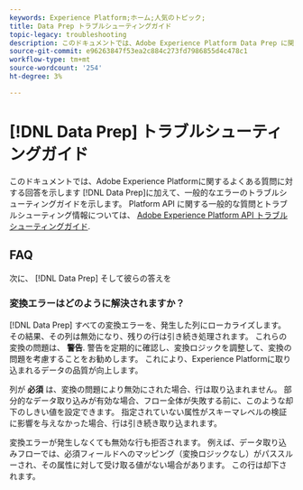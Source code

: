 ```yaml
---
keywords: Experience Platform;ホーム;人気のトピック;
title: Data Prep トラブルシューティングガイド
topic-legacy: troubleshooting
description: このドキュメントでは、Adobe Experience Platform Data Prep に関するよくある質問に対する回答を示します。
source-git-commit: e96263847f53ea2c884c273fd7986855d4c478c1
workflow-type: tm+mt
source-wordcount: '254'
ht-degree: 3%

---
```


# [!DNL Data Prep] トラブルシューティングガイド

このドキュメントでは、Adobe Experience Platformに関するよくある質問に対する回答を示します [!DNL Data Prep]に加えて、一般的なエラーのトラブルシューティングガイドを示します。 Platform API に関する一般的な質問とトラブルシューティング情報については、 [Adobe Experience Platform API トラブルシューティングガイド](../landing/troubleshooting.md).

## FAQ

次に、 [!DNL Data Prep] そして彼らの答えを

### 変換エラーはどのように解決されますか？

[!DNL Data Prep] すべての変換エラーを、発生した列にローカライズします。 その結果、その列は無効になり、残りの行は引き続き処理されます。 これらの変換の問題は、 **警告**. 警告を定期的に確認し、変換ロジックを調整して、変換の問題を考慮することをお勧めします。 これにより、Experience Platformに取り込まれるデータの品質が向上します。

列が **必須** は、変換の問題により無効にされた場合、行は取り込まれません。 部分的なデータ取り込みが有効な場合、フロー全体が失敗する前に、このような却下のしきい値を設定できます。 指定されていない属性がスキーマレベルの検証に影響を与えなかった場合、行は引き続き取り込まれます。

変換エラーが発生しなくても無効な行も拒否されます。 例えば、データ取り込みフローでは、必須フィールドへのマッピング（変換ロジックなし）がパススルーされ、その属性に対して受け取る値がない場合があります。 この行は却下されます。